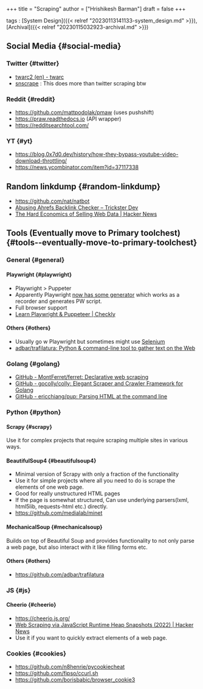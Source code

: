 +++
title = "Scraping"
author = ["Hrishikesh Barman"]
draft = false
+++

tags
: [System Design]({{< relref "20230113141133-system_design.md" >}}),[Archival]({{< relref "20230115032923-archival.md" >}})


## Social Media {#social-media}


### Twitter {#twitter}

-   [twarc2 (en) - twarc](https://twarc-project.readthedocs.io/en/latest/twarc2_en_us/#configure)
-   [snscrape](https://github.com/JustAnotherArchivist/snscrape) : This does more than twitter scraping btw


### Reddit {#reddit}

-   <https://github.com/mattpodolak/pmaw> (uses pushshift)
-   <https://praw.readthedocs.io> (API wrapper)
-   <https://redditsearchtool.com/>


### YT {#yt}

-   <https://blog.0x7d0.dev/history/how-they-bypass-youtube-video-download-throttling/>
-   <https://news.ycombinator.com/item?id=37117338>


## Random linkdump {#random-linkdump}

-   <https://github.com/nat/natbot>
-   [Abusing Ahrefs Backlink Checker – Trickster Dev](https://www.trickster.dev/post/abusing-ahrefs-backlink-checker/)
-   [The Hard Economics of Selling Web Data | Hacker News](https://news.ycombinator.com/item?id=37842904)


## Tools (Eventually move to Primary toolchest) {#tools--eventually-move-to-primary-toolchest}


### General {#general}


#### Playwright {#playwright}

-   Playwright &gt; Puppeter
-   Apparently Playwright [now has some generator](https://playwright.dev/docs/codegen) which works as a recorder and generates PW script.
-   Full browser support
-   [Learn Playwright &amp; Puppeteer | Checkly](https://www.checklyhq.com/learn/headless/)


#### Others {#others}

-   Usually go w Playwright but sometimes might use [Selenium](https://www.browserstack.com/guide/playwright-vs-selenium)
-   [adbar/trafilatura: Python &amp; command-line tool to gather text on the Web](https://github.com/adbar/trafilatura)


### Golang {#golang}

-   [GitHub - MontFerret/ferret: Declarative web scraping](https://github.com/MontFerret/ferret)
-   [GitHub - gocolly/colly: Elegant Scraper and Crawler Framework for Golang](https://github.com/gocolly/colly)
-   [GitHub - ericchiang/pup: Parsing HTML at the command line](https://github.com/ericchiang/pup)


### Python {#python}


#### Scrapy {#scrapy}

Use it for complex projects that require scraping multiple sites in various ways.


#### BeautifulSoup4 {#beautifulsoup4}

-   Minimal version of Scrapy with only a fraction of the functionality
-   Use it for simple projects where all you need to do is scrape the elements of one web page.
-   Good for really unstructured HTML pages
-   If the page is somewhat structured, Can use underlying parsers(lxml, html5lib, requests-html etc.) directly.
-   <https://github.com/medialab/minet>


#### MechanicalSoup {#mechanicalsoup}

Builds on top of Beautiful Soup and provides functionality to not only parse a web page, but also interact with it like filling forms etc.


#### Others {#others}

-   <https://github.com/adbar/trafilatura>


### JS {#js}


#### Cheerio {#cheerio}

-   <https://cheerio.js.org/>
-   [Web Scraping via JavaScript Runtime Heap Snapshots (2022) | Hacker News](https://news.ycombinator.com/item?id=37047746)
-   Use it if you want to quickly extract elements of a web page.


### Cookies {#cookies}

-   <https://github.com/n8henrie/pycookiecheat>
-   <https://github.com/fipso/ccurl.sh>
-   <https://github.com/borisbabic/browser_cookie3>
